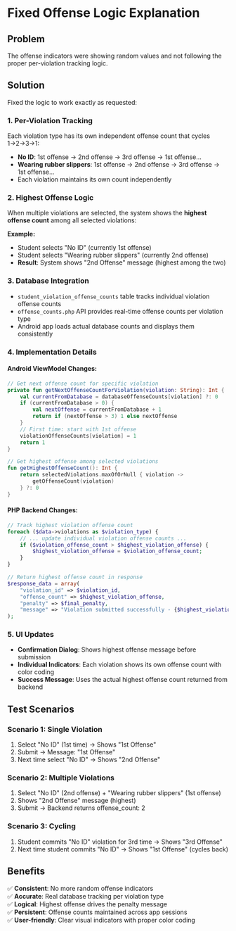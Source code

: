# Fixed Offense Logic Explanation

## Problem
The offense indicators were showing random values and not following the proper per-violation tracking logic.

## Solution
Fixed the logic to work exactly as requested:

### 1. Per-Violation Tracking
Each violation type has its own independent offense count that cycles 1→2→3→1:
- **No ID**: 1st offense → 2nd offense → 3rd offense → 1st offense...
- **Wearing rubber slippers**: 1st offense → 2nd offense → 3rd offense → 1st offense...
- Each violation maintains its own count independently

### 2. Highest Offense Logic
When multiple violations are selected, the system shows the **highest offense count** among all selected violations:

**Example:**
- Student selects "No ID" (currently 1st offense)
- Student selects "Wearing rubber slippers" (currently 2nd offense)
- **Result**: System shows "2nd Offense" message (highest among the two)

### 3. Database Integration
- `student_violation_offense_counts` table tracks individual violation offense counts
- `offense_counts.php` API provides real-time offense counts per violation type
- Android app loads actual database counts and displays them consistently

### 4. Implementation Details

#### Android ViewModel Changes:
```kotlin
// Get next offense count for specific violation
private fun getNextOffenseCountForViolation(violation: String): Int {
    val currentFromDatabase = databaseOffenseCounts[violation] ?: 0
    if (currentFromDatabase > 0) {
        val nextOffense = currentFromDatabase + 1
        return if (nextOffense > 3) 1 else nextOffense
    }
    // First time: start with 1st offense
    violationOffenseCounts[violation] = 1
    return 1
}

// Get highest offense among selected violations
fun getHighestOffenseCount(): Int {
    return selectedViolations.maxOfOrNull { violation ->
        getOffenseCount(violation)
    } ?: 0
}
```

#### PHP Backend Changes:
```php
// Track highest violation offense count
foreach ($data->violations as $violation_type) {
    // ... update individual violation offense counts ...
    if ($violation_offense_count > $highest_violation_offense) {
        $highest_violation_offense = $violation_offense_count;
    }
}

// Return highest offense count in response
$response_data = array(
    "violation_id" => $violation_id,
    "offense_count" => $highest_violation_offense,
    "penalty" => $final_penalty,
    "message" => "Violation submitted successfully - {$highest_violation_offense}st/nd/rd Offense"
);
```

### 5. UI Updates
- **Confirmation Dialog**: Shows highest offense message before submission
- **Individual Indicators**: Each violation shows its own offense count with color coding
- **Success Message**: Uses the actual highest offense count returned from backend

## Test Scenarios

### Scenario 1: Single Violation
1. Select "No ID" (1st time) → Shows "1st Offense"
2. Submit → Message: "1st Offense"
3. Next time select "No ID" → Shows "2nd Offense"

### Scenario 2: Multiple Violations
1. Select "No ID" (2nd offense) + "Wearing rubber slippers" (1st offense)
2. Shows "2nd Offense" message (highest)
3. Submit → Backend returns offense_count: 2

### Scenario 3: Cycling
1. Student commits "No ID" violation for 3rd time → Shows "3rd Offense"
2. Next time student commits "No ID" → Shows "1st Offense" (cycles back)

## Benefits
✅ **Consistent**: No more random offense indicators  
✅ **Accurate**: Real database tracking per violation type  
✅ **Logical**: Highest offense drives the penalty message  
✅ **Persistent**: Offense counts maintained across app sessions  
✅ **User-friendly**: Clear visual indicators with proper color coding